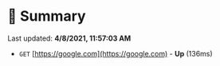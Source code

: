 # 📖 Summary
Last updated: **4/8/2021, 11:57:03 AM**

- `GET` [https://google.com](https://google.com) - **Up** (136ms)
